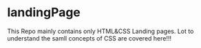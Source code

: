 # landingPage
This Repo mainly contains only HTML&CSS Landing pages.
Lot to understand the samll concepts of CSS are covered here!!!
